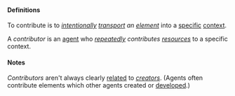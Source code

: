 #### Definitions

To contribute is to *[intentionally](https://github.com/gcassel/Modular-Organization-Terminology/blob/master/terms/intention.md) [transport](https://github.com/gcassel/Modular-Organization-Terminology/blob/master/terms/transport.md) an [element](https://github.com/gcassel/Modular-Organization-Terminology/blob/master/terms/element.md)* into a [specific](https://github.com/gcassel/Modular-Organization-Terminology/blob/master/terms/specific.md) [context](https://github.com/gcassel/Modular-Organization-Terminology/blob/master/terms/context.md).

A *contributor* is an [agent](https://github.com/gcassel/Modular-Organizing-Terminology/blob/master/terms/agent.md) who *[repeatedly](https://github.com/gcassel/Modular-Organizing-Terminology/blob/master/terms/repeat.md) contributes [resources](https://github.com/gcassel/Modular-Organizing-Terminology/blob/master/terms/resource.md)* to a specific context.

#### Notes

*Contributors* aren't always clearly [related](https://github.com/gcassel/Modular-Organization-Terminology/blob/master/terms/relate.md) to *[creators](https://github.com/gcassel/Modular-Organization-Terminology/blob/master/terms/create.md)*.  (Agents often contribute elements which other agents created or [developed](https://github.com/gcassel/Modular-Organizing-Terminology/blob/master/terms/develop.md).)

